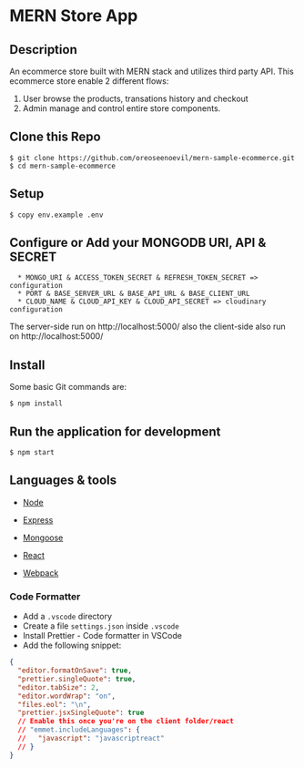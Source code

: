 # MERN Store App

## Description

An ecommerce store built with MERN stack and utilizes third party API.
This ecommerce store enable 2 different flows:

1. User browse the products, transations history and checkout
2. Admin manage and control entire store components.

## Clone this Repo

```
$ git clone https://github.com/oreoseenoevil/mern-sample-ecommerce.git
$ cd mern-sample-ecommerce
```

## Setup

```
$ copy env.example .env
```

## Configure or Add your MONGODB URI, API & SECRET

```
  * MONGO_URI & ACCESS_TOKEN_SECRET & REFRESH_TOKEN_SECRET => configuration
  * PORT & BASE_SERVER_URL & BASE_API_URL & BASE_CLIENT_URL
  * CLOUD_NAME & CLOUD_API_KEY & CLOUD_API_SECRET => cloudinary configuration
```

The server-side run on http://localhost:5000/ also the client-side also run on http://localhost:5000/

## Install

Some basic Git commands are:

```
$ npm install
```

## Run the application for development

```
$ npm start
```

## Languages & tools

- [Node](https://nodejs.org/en/)

- [Express](https://expressjs.com/)

- [Mongoose](https://mongoosejs.com/)

- [React](https://reactjs.org/)

- [Webpack](https://webpack.js.org/)

### Code Formatter

- Add a `.vscode` directory
- Create a file `settings.json` inside `.vscode`
- Install Prettier - Code formatter in VSCode
- Add the following snippet:

```json
{
  "editor.formatOnSave": true,
  "prettier.singleQuote": true,
  "editor.tabSize": 2,
  "editor.wordWrap": "on",
  "files.eol": "\n",
  "prettier.jsxSingleQuote": true
  // Enable this once you're on the client folder/react
  // "emmet.includeLanguages": {
  //   "javascript": "javascriptreact"
  // }
}
```
